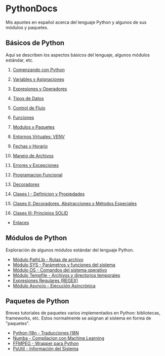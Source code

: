 # PythonDocs

Mis apuntes en español acerca del lenguaje Python y algunos de sus módulos y paquetes.


## Básicos de Python

Aquí se describen los aspectos básicos del lenguaje, algunos módulos estándar, etc.


1. [Comenzando con Python](contenido/1-comenzando.md#comenzando-con-python)
2. [Variables y Asignaciones](contenido/2-variables_asignaciones.md#variables-y-asignaciones)
3. [Expresiones y Operadores](contenido/3-expresiones_operadores.md#expresiones-y-operadores)
4. [Tipos de Datos](contenido/4-tipos_datos.md#tipos-de-datos)
5. [Control de Flujo](contenido/5-control_flujo.md#control-flujo)
6. [Funciones](contenido/6-funciones.md#funciones)
7. [Modulos y Paquetes](contenido/7-modulos-paquetes.md#módulos-y-paquetes)
8. [Entornos Virtuales: VENV](contenido/8-entorno_virtual.md#entorno-virtual-módulo-venv)
9. [Fechas y Horario](contenido/9-fechas.md#fechas-y-horario)
10. [Manejo de Archivos](contenido/10-manejo_archivos.md#manejo-de-archivos)
11. [Errores y Excepciones](contenido/11-excepciones.md#errores-y-excepciones)

15. [Programacion Funcional](contenido/15-programacion_funcional.md#programacion-funcional)

15. [Decoradores](contenido/decoradores.md)

12. [Clases I - Definicion y Propiedades](contenido/12-clases.md#clases)
13. [Clases II: Decoradores, Abstracciones y Métodos Especiales](contenido/13-decoradores_abstracciones.md)
14. [Clases III: Principios SOLID](contenido/14-SOLID.md)




- [Enlaces](contenido/enlaces.md)


## Módulos de Python

Exploración de algunos módulos estándar del lenguaje Python.

- [Módulo PathLib - Rutas de archivo](modulos/pathlib.md#pathlib)
- [Módulo SYS - Parámetros y funciones del sistema](modulos/sys.md#sys)
- [Módulo OS - Comandos del sistema operativo](modulos/os.md)
- [Módulo Tempfile - Archivos y directorios temporales](modulos/tempfile.md)
- [Expresiones Regulares (REGEX)](modulos/regex.md#expresiones-regulares-regex)
- [Módulo Asyncio - Ejecución Asincrónica](modulos/asyncio.md)


## Paquetes de Python

Breves tutoriales de paquetes varios implementados en Python: bibliotecas, frameworks, etc. Estos normalmente se asignan al sistema en forma de "paquetes".

- [Python i18n - Traducciones I18N](paquetes/python-i18n.md)
- [Numba - Compilacion con Machine Learning](paquetes/numba.md)
- [FFMPEG - Wrapper para Python](paquetes/ffmpeg.md)
- [PsUtil - Información del Sistema](paquetes/psutil.md)




